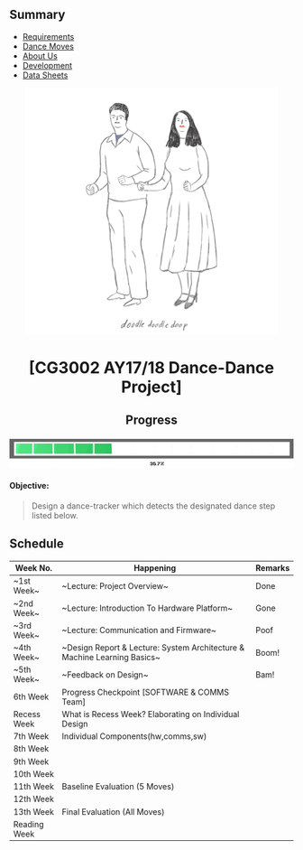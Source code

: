 ## Summary

* [Requirements][req]
* [Dance Moves][dance]
* [About Us][about]
* [Development][dev]
* [Data Sheets][data]

<p align="center">
  <img src="resources/images/main.gif">
</p>

# <p align="center"> [CG3002 AY17/18 Dance-Dance Project] </p>

## <p align="center"> Progress </p>

![](resources/images/progress/PROGRESS_BAR4.png)


#### Objective: 

> Design a dance-tracker which detects the designated dance step listed below.


## Schedule

Week No. | Happening | Remarks
---|---|---
~1st Week~ | ~Lecture: Project Overview~ | Done
~2nd Week~ | ~Lecture: Introduction To Hardware Platform~ | Gone
~3rd Week~ | ~Lecture: Communication and Firmware~ | Poof
~4th Week~ | ~Design Report & Lecture: System Architecture & Machine Learning Basics~ | Boom!
~5th Week~ | ~Feedback on Design~ | Bam!
6th Week | Progress Checkpoint [SOFTWARE & COMMS Team] |
Recess Week | What is Recess Week? Elaborating on Individual Design |
7th Week | Individual Components(hw,comms,sw) |
8th Week |  |
9th Week |  |
10th Week |  |
11th Week | Baseline Evaluation (5 Moves) |
12th Week | |
13th Week | Final Evaluation (All Moves) |
Reading Week |  |

[req]: https://github.com/cardboardcode/dancedance/blob/master/resources/docs/CG3002-dance.pdf

[dance]:https://github.com/cardboardcode/dancedance/blob/master/resources/dancemoves.md

[about]:https://github.com/cardboardcode/dancedance/blob/master/resources/about.md
[data]: https://github.com/cardboardcode/dancedance/blob/master/resources/data.md
[dev]:https://github.com/cardboardcode/dancedance/blob/master/resources/dev.md